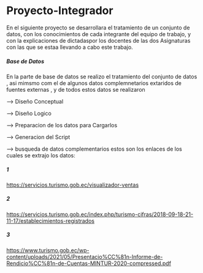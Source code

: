 # Proyecto-Integrador
En el siguiente proyecto se desarrollara el tratamiento de un conjunto de datos, con los conocimientos de cada integrante del equipo de trabajo, y con la explicaciones de dictadaspor los docentes de las dos Asignaturas con las que se estaa llevando a cabo este trabajo.
##### Base de Datos
En la parte de base de datos se realizo el tratamiento del conjunto de datos , asi mimsmo com el de algunos datos complemnetarios extaridos de fuentes externas , y de todos estos datos se realizaron

--> Diseño Conceptual

--> Diseño Logico

--> Preparacion de los datos para Cargarlos

--> Generacion del Script

--> busqueda de datos complementarios
estos son los enlaces de los cuales se extrajo los datos:
 
  ##### 1
  https://servicios.turismo.gob.ec/visualizador-ventas 
  
  ##### 2
  
  https://servicios.turismo.gob.ec/index.php/turismo-cifras/2018-09-18-21-11-17/establecimientos-registrados
  
  ##### 3
  https://www.turismo.gob.ec/wp-content/uploads/2021/05/Presentacio%CC%81n-Informe-de-Rendicio%CC%81n-de-Cuentas-MINTUR-2020-compressed.pdf


